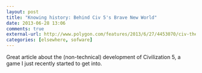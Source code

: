 ```yaml
---
layout: post
title: "Knowing history: Behind Civ 5's Brave New World"
date: 2013-06-28 13:06
comments: true
external-url: http://www.polygon.com/features/2013/6/27/4453070/civ-the-making-of-brave-new-world
categories: [elsewhere, sofware]
---
```


Great article about the (non-technical) development of Civilization 5, a game I just recently started to get into.

